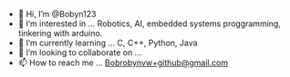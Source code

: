 - 👋 Hi, I’m @Bobyn123
- 👀 I’m interested in ... Robotics, AI, embedded systems proggramming, tinkering with arduino.
- 🌱 I’m currently learning ... C, C++, Python, Java
- 💞️ I’m looking to collaborate on ...
- 📫 How to reach me ... Bobrobynvw+github@gmail.com

<!---
Bobyn123/Bobyn123 is a ✨ special ✨ repository because its `README.md` (this file) appears on your GitHub profile.
You can click the Preview link to take a look at your changes.
--->
